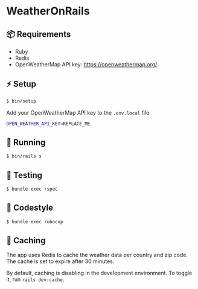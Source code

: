 # WeatherOnRails

## 📦 Requirements

- Ruby
- Redis
- OpenWeatherMap API key: https://openweathermap.org/

## ⚡️ Setup

```bash
$ bin/setup
```

Add your OpenWeatherMap API key to the `.env.local` file

```bash
OPEN_WEATHER_API_KEY=REPLACE_ME
```

## 🚀 Running

```bash
$ bin/rails s
```

## 🧪 Testing

```bash
$ bundle exec rspec
```

## 📝 Codestyle

```bash
$ bundle exec rubocop
```

## 💽 Caching

The app uses Redis to cache the weather data per country and zip code. The cache is set to expire after 30 minutes.

By default, caching is disabling in the development environment. To toggle it, run `rails dev:cache`.
